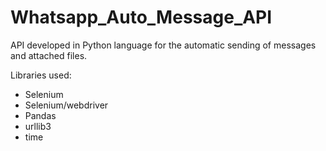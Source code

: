 # Whatsapp_Auto_Message_API

API developed in Python language for the automatic sending of messages and attached files.

Libraries used:

- Selenium
- Selenium/webdriver
- Pandas
- urllib3
- time
